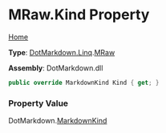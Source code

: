 # MRaw\.Kind Property

[Home](../../../../README.md)

**Type**: [DotMarkdown.Linq](../../README.md)\.[MRaw](../README.md)

**Assembly**: DotMarkdown\.dll

```csharp
public override MarkdownKind Kind { get; }
```

### Property Value

DotMarkdown\.[MarkdownKind](../../../MarkdownKind/README.md)

